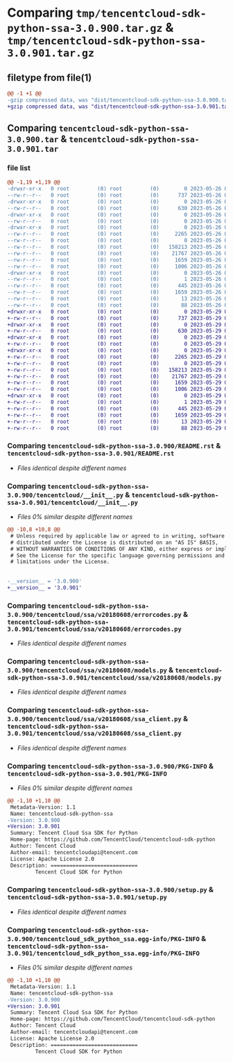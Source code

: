 # Comparing `tmp/tencentcloud-sdk-python-ssa-3.0.900.tar.gz` & `tmp/tencentcloud-sdk-python-ssa-3.0.901.tar.gz`

## filetype from file(1)

```diff
@@ -1 +1 @@
-gzip compressed data, was "dist/tencentcloud-sdk-python-ssa-3.0.900.tar", last modified: Fri May 26 02:26:40 2023, max compression
+gzip compressed data, was "dist/tencentcloud-sdk-python-ssa-3.0.901.tar", last modified: Mon May 29 02:35:42 2023, max compression
```

## Comparing `tencentcloud-sdk-python-ssa-3.0.900.tar` & `tencentcloud-sdk-python-ssa-3.0.901.tar`

### file list

```diff
@@ -1,19 +1,19 @@
-drwxr-xr-x   0 root         (0) root         (0)        0 2023-05-26 02:26:40.000000 tencentcloud-sdk-python-ssa-3.0.900/
--rw-r--r--   0 root         (0) root         (0)      737 2023-05-26 02:26:39.000000 tencentcloud-sdk-python-ssa-3.0.900/README.rst
-drwxr-xr-x   0 root         (0) root         (0)        0 2023-05-26 02:26:40.000000 tencentcloud-sdk-python-ssa-3.0.900/tencentcloud/
--rw-r--r--   0 root         (0) root         (0)      630 2023-05-26 02:26:39.000000 tencentcloud-sdk-python-ssa-3.0.900/tencentcloud/__init__.py
-drwxr-xr-x   0 root         (0) root         (0)        0 2023-05-26 02:26:40.000000 tencentcloud-sdk-python-ssa-3.0.900/tencentcloud/ssa/
--rw-r--r--   0 root         (0) root         (0)        0 2023-05-26 02:26:39.000000 tencentcloud-sdk-python-ssa-3.0.900/tencentcloud/ssa/__init__.py
-drwxr-xr-x   0 root         (0) root         (0)        0 2023-05-26 02:26:40.000000 tencentcloud-sdk-python-ssa-3.0.900/tencentcloud/ssa/v20180608/
--rw-r--r--   0 root         (0) root         (0)     2265 2023-05-26 02:26:39.000000 tencentcloud-sdk-python-ssa-3.0.900/tencentcloud/ssa/v20180608/errorcodes.py
--rw-r--r--   0 root         (0) root         (0)        0 2023-05-26 02:26:39.000000 tencentcloud-sdk-python-ssa-3.0.900/tencentcloud/ssa/v20180608/__init__.py
--rw-r--r--   0 root         (0) root         (0)   158213 2023-05-26 02:26:39.000000 tencentcloud-sdk-python-ssa-3.0.900/tencentcloud/ssa/v20180608/models.py
--rw-r--r--   0 root         (0) root         (0)    21767 2023-05-26 02:26:39.000000 tencentcloud-sdk-python-ssa-3.0.900/tencentcloud/ssa/v20180608/ssa_client.py
--rw-r--r--   0 root         (0) root         (0)     1659 2023-05-26 02:26:40.000000 tencentcloud-sdk-python-ssa-3.0.900/PKG-INFO
--rw-r--r--   0 root         (0) root         (0)     1006 2023-05-26 02:26:39.000000 tencentcloud-sdk-python-ssa-3.0.900/setup.py
-drwxr-xr-x   0 root         (0) root         (0)        0 2023-05-26 02:26:40.000000 tencentcloud-sdk-python-ssa-3.0.900/tencentcloud_sdk_python_ssa.egg-info/
--rw-r--r--   0 root         (0) root         (0)        1 2023-05-26 02:26:40.000000 tencentcloud-sdk-python-ssa-3.0.900/tencentcloud_sdk_python_ssa.egg-info/dependency_links.txt
--rw-r--r--   0 root         (0) root         (0)      445 2023-05-26 02:26:40.000000 tencentcloud-sdk-python-ssa-3.0.900/tencentcloud_sdk_python_ssa.egg-info/SOURCES.txt
--rw-r--r--   0 root         (0) root         (0)     1659 2023-05-26 02:26:40.000000 tencentcloud-sdk-python-ssa-3.0.900/tencentcloud_sdk_python_ssa.egg-info/PKG-INFO
--rw-r--r--   0 root         (0) root         (0)       13 2023-05-26 02:26:40.000000 tencentcloud-sdk-python-ssa-3.0.900/tencentcloud_sdk_python_ssa.egg-info/top_level.txt
--rw-r--r--   0 root         (0) root         (0)       88 2023-05-26 02:26:40.000000 tencentcloud-sdk-python-ssa-3.0.900/setup.cfg
+drwxr-xr-x   0 root         (0) root         (0)        0 2023-05-29 02:35:42.000000 tencentcloud-sdk-python-ssa-3.0.901/
+-rw-r--r--   0 root         (0) root         (0)      737 2023-05-29 02:35:42.000000 tencentcloud-sdk-python-ssa-3.0.901/README.rst
+drwxr-xr-x   0 root         (0) root         (0)        0 2023-05-29 02:35:42.000000 tencentcloud-sdk-python-ssa-3.0.901/tencentcloud/
+-rw-r--r--   0 root         (0) root         (0)      630 2023-05-29 02:35:42.000000 tencentcloud-sdk-python-ssa-3.0.901/tencentcloud/__init__.py
+drwxr-xr-x   0 root         (0) root         (0)        0 2023-05-29 02:35:42.000000 tencentcloud-sdk-python-ssa-3.0.901/tencentcloud/ssa/
+-rw-r--r--   0 root         (0) root         (0)        0 2023-05-29 02:35:42.000000 tencentcloud-sdk-python-ssa-3.0.901/tencentcloud/ssa/__init__.py
+drwxr-xr-x   0 root         (0) root         (0)        0 2023-05-29 02:35:42.000000 tencentcloud-sdk-python-ssa-3.0.901/tencentcloud/ssa/v20180608/
+-rw-r--r--   0 root         (0) root         (0)     2265 2023-05-29 02:35:42.000000 tencentcloud-sdk-python-ssa-3.0.901/tencentcloud/ssa/v20180608/errorcodes.py
+-rw-r--r--   0 root         (0) root         (0)        0 2023-05-29 02:35:42.000000 tencentcloud-sdk-python-ssa-3.0.901/tencentcloud/ssa/v20180608/__init__.py
+-rw-r--r--   0 root         (0) root         (0)   158213 2023-05-29 02:35:42.000000 tencentcloud-sdk-python-ssa-3.0.901/tencentcloud/ssa/v20180608/models.py
+-rw-r--r--   0 root         (0) root         (0)    21767 2023-05-29 02:35:42.000000 tencentcloud-sdk-python-ssa-3.0.901/tencentcloud/ssa/v20180608/ssa_client.py
+-rw-r--r--   0 root         (0) root         (0)     1659 2023-05-29 02:35:42.000000 tencentcloud-sdk-python-ssa-3.0.901/PKG-INFO
+-rw-r--r--   0 root         (0) root         (0)     1006 2023-05-29 02:35:42.000000 tencentcloud-sdk-python-ssa-3.0.901/setup.py
+drwxr-xr-x   0 root         (0) root         (0)        0 2023-05-29 02:35:42.000000 tencentcloud-sdk-python-ssa-3.0.901/tencentcloud_sdk_python_ssa.egg-info/
+-rw-r--r--   0 root         (0) root         (0)        1 2023-05-29 02:35:42.000000 tencentcloud-sdk-python-ssa-3.0.901/tencentcloud_sdk_python_ssa.egg-info/dependency_links.txt
+-rw-r--r--   0 root         (0) root         (0)      445 2023-05-29 02:35:42.000000 tencentcloud-sdk-python-ssa-3.0.901/tencentcloud_sdk_python_ssa.egg-info/SOURCES.txt
+-rw-r--r--   0 root         (0) root         (0)     1659 2023-05-29 02:35:42.000000 tencentcloud-sdk-python-ssa-3.0.901/tencentcloud_sdk_python_ssa.egg-info/PKG-INFO
+-rw-r--r--   0 root         (0) root         (0)       13 2023-05-29 02:35:42.000000 tencentcloud-sdk-python-ssa-3.0.901/tencentcloud_sdk_python_ssa.egg-info/top_level.txt
+-rw-r--r--   0 root         (0) root         (0)       88 2023-05-29 02:35:42.000000 tencentcloud-sdk-python-ssa-3.0.901/setup.cfg
```

### Comparing `tencentcloud-sdk-python-ssa-3.0.900/README.rst` & `tencentcloud-sdk-python-ssa-3.0.901/README.rst`

 * *Files identical despite different names*

### Comparing `tencentcloud-sdk-python-ssa-3.0.900/tencentcloud/__init__.py` & `tencentcloud-sdk-python-ssa-3.0.901/tencentcloud/__init__.py`

 * *Files 0% similar despite different names*

```diff
@@ -10,8 +10,8 @@
 # Unless required by applicable law or agreed to in writing, software
 # distributed under the License is distributed on an "AS IS" BASIS,
 # WITHOUT WARRANTIES OR CONDITIONS OF ANY KIND, either express or implied.
 # See the License for the specific language governing permissions and
 # limitations under the License.
 
 
-__version__ = '3.0.900'
+__version__ = '3.0.901'
```

### Comparing `tencentcloud-sdk-python-ssa-3.0.900/tencentcloud/ssa/v20180608/errorcodes.py` & `tencentcloud-sdk-python-ssa-3.0.901/tencentcloud/ssa/v20180608/errorcodes.py`

 * *Files identical despite different names*

### Comparing `tencentcloud-sdk-python-ssa-3.0.900/tencentcloud/ssa/v20180608/models.py` & `tencentcloud-sdk-python-ssa-3.0.901/tencentcloud/ssa/v20180608/models.py`

 * *Files identical despite different names*

### Comparing `tencentcloud-sdk-python-ssa-3.0.900/tencentcloud/ssa/v20180608/ssa_client.py` & `tencentcloud-sdk-python-ssa-3.0.901/tencentcloud/ssa/v20180608/ssa_client.py`

 * *Files identical despite different names*

### Comparing `tencentcloud-sdk-python-ssa-3.0.900/PKG-INFO` & `tencentcloud-sdk-python-ssa-3.0.901/PKG-INFO`

 * *Files 0% similar despite different names*

```diff
@@ -1,10 +1,10 @@
 Metadata-Version: 1.1
 Name: tencentcloud-sdk-python-ssa
-Version: 3.0.900
+Version: 3.0.901
 Summary: Tencent Cloud Ssa SDK for Python
 Home-page: https://github.com/TencentCloud/tencentcloud-sdk-python
 Author: Tencent Cloud
 Author-email: tencentcloudapi@tencent.com
 License: Apache License 2.0
 Description: ============================
         Tencent Cloud SDK for Python
```

### Comparing `tencentcloud-sdk-python-ssa-3.0.900/setup.py` & `tencentcloud-sdk-python-ssa-3.0.901/setup.py`

 * *Files identical despite different names*

### Comparing `tencentcloud-sdk-python-ssa-3.0.900/tencentcloud_sdk_python_ssa.egg-info/PKG-INFO` & `tencentcloud-sdk-python-ssa-3.0.901/tencentcloud_sdk_python_ssa.egg-info/PKG-INFO`

 * *Files 0% similar despite different names*

```diff
@@ -1,10 +1,10 @@
 Metadata-Version: 1.1
 Name: tencentcloud-sdk-python-ssa
-Version: 3.0.900
+Version: 3.0.901
 Summary: Tencent Cloud Ssa SDK for Python
 Home-page: https://github.com/TencentCloud/tencentcloud-sdk-python
 Author: Tencent Cloud
 Author-email: tencentcloudapi@tencent.com
 License: Apache License 2.0
 Description: ============================
         Tencent Cloud SDK for Python
```

